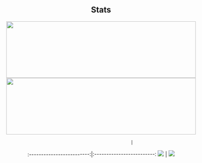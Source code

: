
 <center>
  <h2 align="center">Stats</h2>
  <img align="center" width="100%" height="150" src="https://github-readme-stats.vercel.app/api?username=archisha69&show_icons=true&hide_border=false&line_height=20&title_color=336791&icon_color=1b93c9&show_owner=true&theme=dark">
  <img align="center" width="100%" height="150" src="https://github-readme-stats.vercel.app/api/top-langs/?username=archisha69&layout=compact&langs_count=6&theme=dark">
  <br>

                           |
:-------------------------:|:-------------------------:
![](https://github-readme-stats.vercel.app/api?username=archisha69&show_icons=true&hide_border=false&line_height=20&title_color=336791&icon_color=1b93c9&show_owner=true&theme=dark)   |  ![](https://github-readme-stats.vercel.app/api/top-langs/?username=archisha69&layout=compact&langs_count=6&theme=dark)
